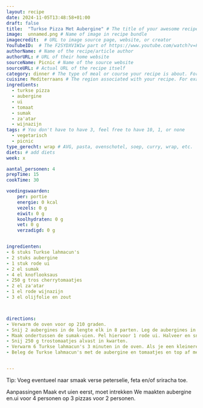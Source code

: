 ```yaml
---
layout: recipe
date: 2024-11-05T13:48:58+01:00
draft: false
title:  "Turkse Pizza Met Aubergine" # The title of your awesome recipe
image:  unnamed.png # Name of image in recipe bundle
imagecredit:  # URL to image source page, website, or creator
YouTubeID:  # The F2SYDXV1W1w part of https://www.youtube.com/watch?v=F2SYDXV1W1w
authorName: # Name of the recipe/article author
authorURL: # URL of their home website
sourceName: Picnic # Name of the source website
sourceURL: # Actual URL of the recipe itself
category: dinner # The type of meal or course your recipe is about. For example: "dinner", "entree", or "dessert".
cuisine: Mediterraans # The region associated with your recipe. For example, Italiaans, Mediterraans", or Eigen.
ingredients:
  - turkse pizza
  - aubergine
  - ui
  - tomaat
  - sumak
  - za'atar
  - wijnazijn
tags: # You don't have to have 3, feel free to have 10, 1, or none
  - vegetarisch
  - picnic
type_gerecht: wrap # AVG, pasta, ovenschotel, soep, curry, wrap, etc.
diets: # add diets
week: x

aantal_personen: 4
prepTime: 15
cookTime: 30

voedingswaarden:
    per: portie
    energie: 0 kcal
    vezels: 0 g
    eiwit: 0 g
    koolhydraten: 0 g
    vet: 0 g
    verzadigd: 0 g


ingredienten:
- 6 stuks Turkse lahmacun's
- 2 stuks aubergine
- 1 stuk rode ui
- 2 el sumak
- 4 el knoflooksaus
- 250 g tros cherrytomaatjes
- 2 el za'atar
- 1 el rode wijnazijn
- 3 el olijfolie en zout



directions:
- Verwarm de oven voor op 210 graden.
- Snij 2 aubergines in de lengte elk in 8 parten. Leg de aubergines in een ovenschaal en besprenkel met 2 el olijfolie, 2 el za'atar en een snuf zout. Verdeel de kruiden en de olie goed over de aubergine en rooster in 25-30 minuten gaar en zacht in de oven.
- Maak ondertussen de sumak-uien. Pel hiervoor 1 rode ui. Halveer en snij in zo dun mogelijke ringen, gebruik hiervoor bijvoorbeeld een mandoline. Meng de ui met 1 el sumak en een snuf zout en masseer de ui zodat de smaken goed intrekken. Voeg 1 el rode wijnazijn en 1 el olijfolie toe, roer goed door en laat zo lang mogelijk, maar minstens 20 minuten, staan.
- Snij 250 g trostomaatjes alvast in kwarten.
- Verwarm 6 Turkse lahmacun's 3 minuten in de oven. Als je een kleinere oven hebt kun je dit ook doen nadat de aubergine uit de oven is.
- Beleg de Turkse lahmacun's met de aubergine en tomaatjes en top af met de sumak-uien en knoflooksaus naar smaak. Rol op en serveer 1,5 stuk per persoon.


---
```


Tip:  Voeg eventueel naar smaak verse peterselie, feta en/of sriracha toe.

Aanpassingen
Maak evt uien eerst, moet intrekken
We maakten aubergine en.ui voor 4 personen op 3 pizzas voor 2 personen.
